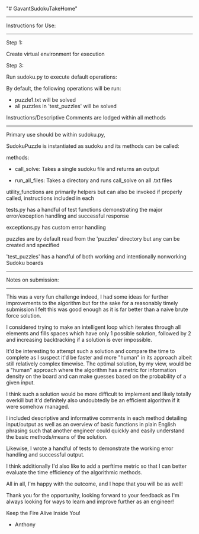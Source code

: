 "# GavantSudokuTakeHome" 

____________________________
Instructions for Use:
____________________________

Step 1:

Create virtual environment for execution

Step 3:

Run sudoku.py to execute default operations:

By default, the following operations will be run:

- puzzle1.txt will be solved
- all puzzles in 'test_puzzles' will be solved

Instructions/Descriptive Comments are lodged within all methods

____________________________

Primary use should be within sudoku.py,

SudokuPuzzle is instantiated as sudoku and its methods can be called:

methods: 

* call_solve:
        Takes a single sudoku file and returns an output 

* run_all_files:
        Takes a directory and runs call_solve on all .txt files


utility_functions are primarily helpers but can also be invoked 
if properly called, instructions included in each

tests.py has a handful of test functions demonstrating the major
error/exception handling and successful response

exceptions.py has custom error handling

puzzles are by default read from the 'puzzles' directory but any can be created and specified

'test_puzzles' has a handful of both working and intentionally nonworking Sudoku boards

____________________________
Notes on submission:
____________________________

This was a very fun challenge indeed, I had some ideas for further improvements
to the algorithm but for the sake for a reasonably timely submission I felt this
was good enough as it is far better than a naive brute force solution.

I considered trying to make an intelligent loop which iterates through all elements
and fills spaces which have only 1 possible solution, followed by 2 and increasing 
backtracking if a solution is ever impossible.

It'd be interesting to attempt such a solution and compare the time to complete
as I suspect it'd be faster and more "human" in its approach albeit still
relatively complex timewise. The optimal solution, by my view,
would be a "human" approach where the algorithm has a metric for information density 
on the board and can make guesses based on the probability of a given input.

I think such a solution would be more difficult to implement and likely totally overkill but it'd
definitely also undoubtedly be an efficient algorithm if it were somehow managed.

I included descriptive and informative comments in each method detailing input/output as well as
an overview of basic functions in plain English phrasing such that another engineer 
could quickly and easily understand the basic methods/means of the solution.

Likewise, I wrote a handful of tests to demonstrate the working error handling and successful output.

I think additionally I'd also like to add a perftime metric so that I can better evaluate the
time efficiency of the algorithmic methods. 

All in all, I'm happy with the outcome, and I hope that you will be as well!

Thank you for the opportunity, looking forward to your feedback 
as I'm always looking for ways to learn and improve further as an engineer!

Keep the Fire Alive Inside You!

- Anthony